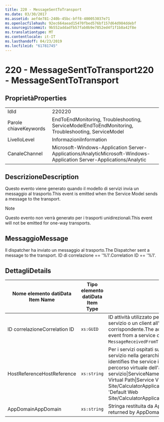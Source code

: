 ```yaml
---
title: 220 - MessageSentToTransport
ms.date: 03/30/2017
ms.assetid: aef4e781-240b-45bc-bff8-400053037e71
ms.openlocfilehash: 92ec664aead15470fbed576bf157d64d984ddebf
ms.sourcegitcommit: 9b552addadfb57fab0b9e7852ed4f1f1b8a42f8e
ms.translationtype: MT
ms.contentlocale: it-IT
ms.lasthandoff: 04/23/2019
ms.locfileid: "61781745"
---
```

# <a name="220---messagesenttotransport"></a><span data-ttu-id="c780b-102">220 - MessageSentToTransport</span><span class="sxs-lookup"><span data-stu-id="c780b-102">220 - MessageSentToTransport</span></span>
## <a name="properties"></a><span data-ttu-id="c780b-103">Proprietà</span><span class="sxs-lookup"><span data-stu-id="c780b-103">Properties</span></span>  
  
|||  
|-|-|  
|<span data-ttu-id="c780b-104">Id</span><span class="sxs-lookup"><span data-stu-id="c780b-104">Id</span></span>|<span data-ttu-id="c780b-105">220</span><span class="sxs-lookup"><span data-stu-id="c780b-105">220</span></span>|  
|<span data-ttu-id="c780b-106">Parole chiave</span><span class="sxs-lookup"><span data-stu-id="c780b-106">Keywords</span></span>|<span data-ttu-id="c780b-107">EndToEndMonitoring, Troubleshooting, ServiceModel</span><span class="sxs-lookup"><span data-stu-id="c780b-107">EndToEndMonitoring, Troubleshooting, ServiceModel</span></span>|  
|<span data-ttu-id="c780b-108">Livello</span><span class="sxs-lookup"><span data-stu-id="c780b-108">Level</span></span>|<span data-ttu-id="c780b-109">Informazioni</span><span class="sxs-lookup"><span data-stu-id="c780b-109">Information</span></span>|  
|<span data-ttu-id="c780b-110">Canale</span><span class="sxs-lookup"><span data-stu-id="c780b-110">Channel</span></span>|<span data-ttu-id="c780b-111">Microsoft-Windows-Application Server-Applications/Analytic</span><span class="sxs-lookup"><span data-stu-id="c780b-111">Microsoft-Windows-Application Server-Applications/Analytic</span></span>|  
  
## <a name="description"></a><span data-ttu-id="c780b-112">Descrizione</span><span class="sxs-lookup"><span data-stu-id="c780b-112">Description</span></span>  
 <span data-ttu-id="c780b-113">Questo evento viene generato quando il modello di servizi invia un messaggio al trasporto.</span><span class="sxs-lookup"><span data-stu-id="c780b-113">This event is emitted when the Service Model sends a message to the transport.</span></span>  
  
> [!NOTE]
>  <span data-ttu-id="c780b-114">Questo evento non verrà generato per i trasporti unidirezionali.</span><span class="sxs-lookup"><span data-stu-id="c780b-114">This event will not be emitted for one-way transports.</span></span>  
  
## <a name="message"></a><span data-ttu-id="c780b-115">Messaggio</span><span class="sxs-lookup"><span data-stu-id="c780b-115">Message</span></span>  
 <span data-ttu-id="c780b-116">Il dispatcher ha inviato un messaggio al trasporto.</span><span class="sxs-lookup"><span data-stu-id="c780b-116">The Dispatcher sent a message to the transport.</span></span> <span data-ttu-id="c780b-117">ID di correlazione == '%1'.</span><span class="sxs-lookup"><span data-stu-id="c780b-117">Correlation ID == '%1'.</span></span>  
  
## <a name="details"></a><span data-ttu-id="c780b-118">Dettagli</span><span class="sxs-lookup"><span data-stu-id="c780b-118">Details</span></span>  
  
|<span data-ttu-id="c780b-119">Nome elemento dati</span><span class="sxs-lookup"><span data-stu-id="c780b-119">Data Item Name</span></span>|<span data-ttu-id="c780b-120">Tipo elemento dati</span><span class="sxs-lookup"><span data-stu-id="c780b-120">Data Item Type</span></span>|<span data-ttu-id="c780b-121">Descrizione</span><span class="sxs-lookup"><span data-stu-id="c780b-121">Description</span></span>|  
|--------------------|--------------------|-----------------|  
|<span data-ttu-id="c780b-122">ID correlazione</span><span class="sxs-lookup"><span data-stu-id="c780b-122">Correlation ID</span></span>|`xs:GUID`|<span data-ttu-id="c780b-123">ID attività utilizzato per correlare un evento `MessageSentToTransport` da un servizio o un client all'elemento `MessageReceivedFromTransport` corrispondente.</span><span class="sxs-lookup"><span data-stu-id="c780b-123">The activity ID used to correlate a `MessageSentToTransport` event from a service or client to its corresponding `MessageReceivedFromTransport` on the other end.</span></span>|  
|<span data-ttu-id="c780b-124">HostReference</span><span class="sxs-lookup"><span data-stu-id="c780b-124">HostReference</span></span>|`xs:string`|<span data-ttu-id="c780b-125">Per i servizi ospitati su Web, questo campo identifica in modo univoco il servizio nella gerarchia Web.</span><span class="sxs-lookup"><span data-stu-id="c780b-125">For Web-hosted services, this field uniquely identifies the service in the Web hierarchy.</span></span> <span data-ttu-id="c780b-126">Il formato viene definito come ' percorso virtuale dell'applicazione nome sito Web&#124;percorso virtuale del servizio&#124;ServiceName'.</span><span class="sxs-lookup"><span data-stu-id="c780b-126">Its format is defined as 'Web Site Name Application Virtual Path&#124;Service Virtual Path&#124;ServiceName'.</span></span> <span data-ttu-id="c780b-127">Esempio: ' Default Web Site/CalculatorApplication&#124;/CalculatorService.svc&#124;CalculatorService'.</span><span class="sxs-lookup"><span data-stu-id="c780b-127">Example: 'Default Web Site/CalculatorApplication&#124;/CalculatorService.svc&#124;CalculatorService'.</span></span>|  
|<span data-ttu-id="c780b-128">AppDomain</span><span class="sxs-lookup"><span data-stu-id="c780b-128">AppDomain</span></span>|`xs:string`|<span data-ttu-id="c780b-129">Stringa restituita da AppDomain.CurrentDomain.FriendlyName.</span><span class="sxs-lookup"><span data-stu-id="c780b-129">The string returned by AppDomain.CurrentDomain.FriendlyName.</span></span>|
